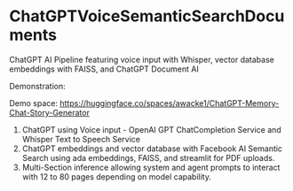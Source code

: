 # ChatGPTVoiceSemanticSearchDocuments
ChatGPT AI Pipeline featuring voice input with Whisper, vector database embeddings with FAISS, and ChatGPT Document AI

Demonstration:

Demo space:  https://huggingface.co/spaces/awacke1/ChatGPT-Memory-Chat-Story-Generator

1) ChatGPT using Voice input - OpenAI GPT ChatCompletion Service and Whisper Text to Speech Service
2) ChatGPT embeddings and vector database with Facebook AI Semantic Search using ada embeddings, FAISS, and streamlit for PDF uploads.
3) Multi-Section inference allowing system and agent prompts to interact with 12 to 80 pages depending on model capability.
